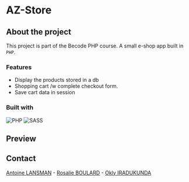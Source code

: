# AZ-Store

## About the project

This project is part of the Becode PHP course.
A small e-shop app built in `PHP`.

### Features

- Display the products stored in a db
- Shopping cart /w complete checkout form.
- Save cart data in session

### Built with

![PHP](https://img.shields.io/badge/php-%23777BB4.svg?style=for-the-badge&logo=php&logoColor=white)
![SASS](https://img.shields.io/badge/Sass-CC6699?style=for-the-badge&logo=sass&logoColor=white)

## Preview

<!-- <img src="./assets/img/mobileUI_sun.png" alt="mobileUI_sun" width="200"/><img src="./assets/img/mobileUI_rain.png" alt="mobileUI_sun" width="200"/>

![desktopUI_preview](/assets/img/desktopUI_clouds.png) -->

## Contact

[Antoine LANSMAN](https://github.com/antoinel74) -
[Rosalie BOULARD](https://github.com/RosaBld) -
[Okly IRADUKUNDA](https://github.com/Okly2023)
